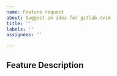 ```yaml
---
name: Feature request
about: Suggest an idea for gitlab.nvim
title: ''
labels: ''
assignees: ''

---
```


## Feature Description
